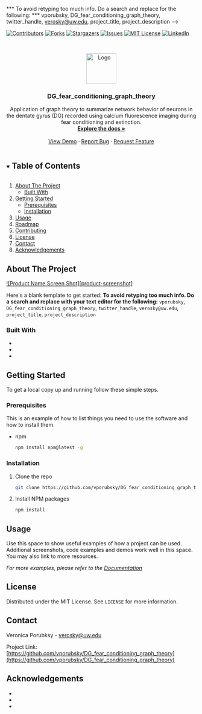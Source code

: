 
*** To avoid retyping too much info. Do a search and replace for the following:
*** vporubsky, DG_fear_conditioning_graph_theory, twitter_handle, verosky@uw.edu, project_title, project_description
-->



<!-- PROJECT SHIELDS -->
<!--
*** I'm using markdown "reference style" links for readability.
*** Reference links are enclosed in brackets [ ] instead of parentheses ( ).
*** See the bottom of this document for the declaration of the reference variables
*** for contributors-url, forks-url, etc. This is an optional, concise syntax you may use.
*** https://www.markdownguide.org/basic-syntax/#reference-style-links
-->
[![Contributors][contributors-shield]][contributors-url]
[![Forks][forks-shield]][forks-url]
[![Stargazers][stars-shield]][stars-url]
[![Issues][issues-shield]][issues-url]
[![MIT License][license-shield]][license-url]
[![LinkedIn][linkedin-shield]][linkedin-url]



<!-- PROJECT LOGO -->
<br />
<p align="center">
  <a href="https://github.com/vporubsky/DG_fear_conditioning_graph_theory">
    <img src="images/logo.png" alt="Logo" width="80" height="80">
  </a>

  <h3 align="center">DG_fear_conditioning_graph_theory</h3>

  <p align="center">
    Application of graph theory to summarize network behavior of neurons in the dentate gyrus (DG) recorded using calcium fluorescence imaging during fear conditioning and extinction.
    <br />
    <a href="https://github.com/vporubsky/DG_fear_conditioning_graph_theory"><strong>Explore the docs »</strong></a>
    <br />
    <br />
    <a href="https://github.com/vporubsky/DG_fear_conditioning_graph_theory">View Demo</a>
    ·
    <a href="https://github.com/vporubsky/DG_fear_conditioning_graph_theory/issues">Report Bug</a>
    ·
    <a href="https://github.com/vporubsky/DG_fear_conditioning_graph_theory/issues">Request Feature</a>
  </p>
</p>



<!-- TABLE OF CONTENTS -->
<details open="open">
  <summary><h2 style="display: inline-block">Table of Contents</h2></summary>
  <ol>
    <li>
      <a href="#about-the-project">About The Project</a>
      <ul>
        <li><a href="#built-with">Built With</a></li>
      </ul>
    </li>
    <li>
      <a href="#getting-started">Getting Started</a>
      <ul>
        <li><a href="#prerequisites">Prerequisites</a></li>
        <li><a href="#installation">Installation</a></li>
      </ul>
    </li>
    <li><a href="#usage">Usage</a></li>
    <li><a href="#roadmap">Roadmap</a></li>
    <li><a href="#contributing">Contributing</a></li>
    <li><a href="#license">License</a></li>
    <li><a href="#contact">Contact</a></li>
    <li><a href="#acknowledgements">Acknowledgements</a></li>
  </ol>
</details>



<!-- ABOUT THE PROJECT -->
## About The Project

[![Product Name Screen Shot][product-screenshot]](https://example.com)

Here's a blank template to get started:
**To avoid retyping too much info. Do a search and replace with your text editor for the following:**
`vporubsky`, `DG_fear_conditioning_graph_theory`, `twitter_handle`, `verosky@uw.edu`, `project_title`, `project_description`


### Built With

* []()
* []()
* []()



<!-- GETTING STARTED -->
## Getting Started

To get a local copy up and running follow these simple steps.

### Prerequisites

This is an example of how to list things you need to use the software and how to install them.
* npm
  ```sh
  npm install npm@latest -g
  ```

### Installation

1. Clone the repo
   ```sh
   git clone https://github.com/vporubsky/DG_fear_conditioning_graph_theory.git
   ```
2. Install NPM packages
   ```sh
   npm install
   ```



<!-- USAGE EXAMPLES -->
## Usage

Use this space to show useful examples of how a project can be used. Additional screenshots, code examples and demos work well in this space. You may also link to more resources.

_For more examples, please refer to the [Documentation](https://example.com)_


<!-- LICENSE -->
## License

Distributed under the MIT License. See `LICENSE` for more information.



<!-- CONTACT -->
## Contact

Veronica Porubksy - verosky@uw.edu

Project Link: [https://github.com/vporubsky/DG_fear_conditioning_graph_theory](https://github.com/vporubsky/DG_fear_conditioning_graph_theory)



<!-- ACKNOWLEDGEMENTS -->
## Acknowledgements

* []()
* []()
* []()





<!-- MARKDOWN LINKS & IMAGES -->
<!-- https://www.markdownguide.org/basic-syntax/#reference-style-links -->
[contributors-shield]: https://img.shields.io/github/contributors/vporubsky/repo.svg?style=for-the-badge
[contributors-url]: https://github.com/vporubsky/repo/graphs/contributors
[forks-shield]: https://img.shields.io/github/forks/vporubsky/repo.svg?style=for-the-badge
[forks-url]: https://github.com/vporubsky/repo/network/members
[stars-shield]: https://img.shields.io/github/stars/vporubsky/repo.svg?style=for-the-badge
[stars-url]: https://github.com/vporubsky/repo/stargazers
[issues-shield]: https://img.shields.io/github/issues/vporubsky/repo.svg?style=for-the-badge
[issues-url]: https://github.com/vporubsky/repo/issues
[license-shield]: https://img.shields.io/github/license/vporubsky/repo.svg?style=for-the-badge
[license-url]: https://github.com/vporubsky/repo/blob/master/LICENSE.txt
[linkedin-shield]: https://img.shields.io/badge/-LinkedIn-black.svg?style=for-the-badge&logo=linkedin&colorB=555
[linkedin-url]: https://linkedin.com/in/vporubsky
